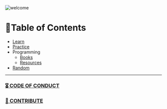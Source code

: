 <img alt="welcome" src="https://github.com/mrslima/makeourliveseasieragain/blob/main/homepage_resources/welcome_header.jpg">

# 📖Table of Contents
- [Learn](https://github.com/mrslima/makeourliveseasieragain/tree/main/pages/Learn)
- [Practice](https://github.com/mrslima/Make-Our-Lives-Easier-Again/tree/main/pages/Programming/Practice)
- Programming
  - [Books](https://github.com/mrslima/Make-Our-Lives-Easier-Again/tree/main/pages/Programming/Books)
  - [Resources](https://github.com/mrslima/Make-Our-Lives-Easier-Again/tree/main/pages/Programming/Resources)
- [Random](https://github.com/mrslima/makeourliveseasieragain/tree/main/pages/Random)

---

### [🎖 CODE OF CONDUCT](https://github.com/mrslima/makeourliveseasieragain/blob/main/CODE_OF_CONDUCT.md)
### [🚀 CONTRIBUTE](https://github.com/mrslima/makeourliveseasieragain/tree/main/CONTRIBUTING_GUIDE)
